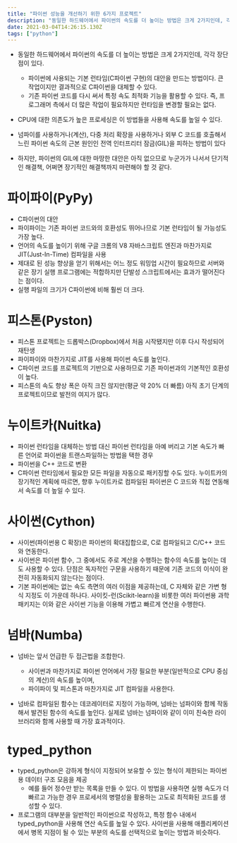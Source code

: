 ```yaml
---
title: "파이썬 성능을 개선하기 위한 6가지 프로젝트"
description: "동일한 하드웨어에서 파이썬의 속도를 더 높이는 방법은 크게 2가지인데, 각각 장단점이 있다.파이썬에 사용되는 기본 런타임(C파이썬 구현)의 대안을 만드는 방법이다. 큰 작업이지만 결과적으로 C파이썬을 대체할 수 있다.기존 파이썬 코드를 다시 써서 특정 속도 최적화 기능"
date: 2021-03-04T14:26:15.130Z
tags: ["python"]
---
```

- 동일한 하드웨어에서 파이썬의 속도를 더 높이는 방법은 크게 2가지인데, 각각 장단점이 있다.
    - 파이썬에 사용되는 기본 런타임(C파이썬 구현)의 대안을 만드는 방법이다. 큰 작업이지만 결과적으로 C파이썬을 대체할 수 있다.
    - 기존 파이썬 코드를 다시 써서 특정 속도 최적화 기능을 활용할 수 있다. 즉, 프로그래머 측에서 더 많은 작업이 필요하지만 런타임을 변경할 필요는 없다.

- CPU에 대한 의존도가 높은 프로세싱은 이 방법들을 사용해 속도를 높일 수 있다.

- 넘파이를 사용하거나(계산), 다중 처리 확장을 사용하거나 외부 C 코드를 호출해서 느린 파이썬 속도의 근본 원인인 전역 인터프리터 잠금(GIL)을 피하는 방법이 있다
- 하지만, 파이썬의 GIL에 대한 마땅한 대안은 아직 없으므로 누군가가 나서서 단기적인 해결책, 어쩌면 장기적인 해결책까지 마련해야 할 것 같다. 



# 파이파이(PyPy)

- C파이썬의 대안
- 파이파이는 기존 파이썬 코드와의 호환성도 뛰어나므로 기본 런타임이 될 가능성도 가장 높다.
-  언어의 속도를 높이기 위해 구글 크롬의 V8 자바스크립트 엔진과 마찬가지로 JIT(Just-In-Time) 컴파일을 사용
- 제대로 된 성능 향상을 얻기 위해서는 어느 정도 워밍업 시간이 필요하므로 서버와 같은 장기 실행 프로그램에는 적합하지만 단발성 스크립트에서는 효과가 떨어진다는 점이다. 
- 실행 파일의 크기가 C파이썬에 비해 훨씬 더 크다.



# 피스톤(Pyston)

- 피스톤 프로젝트는 드롭박스(Dropbox)에서 처음 시작됐지만 이후 다시 작성되어 재탄생
- 파이파이와 마찬가지로 JIT를 사용해 파이썬 속도를 높인다. 
- C파이썬 코드를 프로젝트의 기반으로 사용하므로 기존 파이썬과의 기본적인 호환성이 높다.
- 피스톤의 속도 향상 폭은 아직 크진 않지만(평균 약 20% 더 빠름) 아직 초기 단계의 프로젝트이므로 발전의 여지가 많다.



# 누이트카(Nuitka)

- 파이썬 런타임을 대체하는 방법 대신 파이썬 런타임을 아예 버리고 기본 속도가 빠른 언어로 파이썬을 트랜스파일하는 방법을 택한 경우
- 파이썬을 C++ 코드로 변환
- C파이썬 런타임에서 필요한 모든 파일을 자동으로 패키징할 수도 있다. 누이트카의 장기적인 계획에 따르면, 향후 누이트카로 컴파일된 파이썬은 C 코드와 직접 연동해서 속도를 더 높일 수 있다.



# 사이썬(Cython)

- 사이썬(파이썬용 C 확장)은 파이썬의 확대집합으로, C로 컴파일되고 C/C++ 코드와 연동한다.
- 사이썬은 파이썬 함수, 그 중에서도 주로 계산을 수행하는 함수의 속도를 높이는 데도 사용할 수 있다. 단점은 독자적인 구문을 사용하기 때문에 기존 코드의 이식이 완전히 자동화되지 않는다는 점이다.
- 기본 파이썬에는 없는 속도 측면의 여러 이점을 제공하는데, C 자체와 같은 가변 형식 지정도 이 가운데 하나다. 사이킷-런(Scikit-learn)을 비롯한 여러 파이썬용 과학 패키지는 이와 같은 사이썬 기능을 이용해 가볍고 빠르게 연산을 수행한다.



# 넘바(Numba)

- 넘바는 앞서 언급한 두 접근법을 조합한다. 
  - 사이썬과 마찬가지로 파이썬 언어에서 가장 필요한 부분(일반적으로 CPU 중심의 계산)의 속도를 높이며, 
  - 파이파이 및 피스톤과 마찬가지로 JIT 컴파일을 사용한다. 

- 넘바로 컴파일된 함수는 데코레이터로 지정이 가능하며, 넘바는 넘파이와 함께 작동해서 발견된 함수의 속도를 높인다. 실제로 넘바는 넘파이와 같이 이미 친숙한 라이브러리와 함께 사용할 때 가장 효과적이다.



# typed_python

- typed_python은 강하게 형식이 지정되어 보유할 수 있는 형식이 제한되는 파이썬용 데이터 구조 모음을 제공
  - 예를 들어 정수만 받는 목록을 만들 수 있다. 이 방법을 사용하면 실행 속도가 더 빠르고 가능한 경우 프로세서의 병렬성을 활용하는 고도로 최적화된 코드를 생성할 수 있다.
- 프로그램의 대부분을 일반적인 파이썬으로 작성하고, 특정 함수 내에서 typed_python을 사용해 연산 속도를 높일 수 있다. 사이썬을 사용해 애플리케이션에서 병목 지점이 될 수 있는 부분의 속도를 선택적으로 높이는 방법과 비슷하다.

